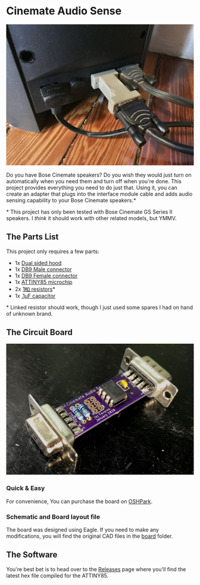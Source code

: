 # Cinemate Audio Sense
![Assembled Board](.github/installed.jpeg)

Do you have Bose Cinemate speakers? Do you wish they would just turn on automatically when you need them
and turn off when you're done. This project provides everything you need to do just that. Using it, you can create an
adapter that plugs into the interface module cable and adds audio sensing capability to your Bose Cinemate speakers.*

\* This project has only been tested with Bose Cinemate GS Series II speakers. I _think_ it should work with other
related models, but YMMV.

## The Parts List
This project only requires a few parts:

- 1x [Dual sided hood](https://www.showmecables.com/db9-hd15-vga-dual-sided-hood-plastic)
- 1x [DB9 Male connector](https://www.showmecables.com/db9-male-solder-connector)
- 1x [DB9 Female connector](https://www.showmecables.com/db9-female-solder-connector)
- 1x [ATTINY85 microchip](https://www.digikey.com/product-detail/en/microchip-technology/ATTINY85-20PU/ATTINY85-20PU-ND/735469)
- 2x [1㏁ resistors](https://www.digikey.com/product-detail/en/stackpole-electronics-inc/CF14JT1M00/CF14JT1M00CT-ND/1830423)*
- 1x [.1µF capacitor](https://www.digikey.com/product-detail/en/kemet/C320C104M5U5TA7301/399-9872-1-ND/3726097)

\* Linked resistor should work, though I just used some spares I had on hand of unknown brand.

## The Circuit Board

![Assembled circuit board](.github/board.jpeg)

### Quick & Easy
For convenience, You can purchase the board on [OSHPark](https://oshpark.com/shared_projects/EzLrNW1y).

### Schematic and Board layout file
The board was designed using Eagle. If you need to make any modifications, you will find the original CAD files in the [board](./board) folder.

## The Software
You're best bet is to head over to the [Releases](releases) page where you'll find the latest hex file compiled for the 
ATTINY85.
